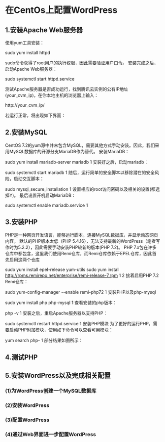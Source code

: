 # 在CentOs上配置WordPress



## 1.安装Apache Web服务器

使用yum工具安装：

sudo yum install httpd

sudo命令获得了root用户的执行权限，因此需要验证用户口令。
安装完成之后，启动Apache Web服务器：

sudo systemctl start httpd.service

测试Apache服务器是否成功运行，找到腾讯云实例的公有IP地址(your_cvm_ip)，在你本地主机的浏览器上输入：

http://your_cvm_ip/

若运行正常，将出现如下界面：





## 2.安装MySQL

CentOS 7.2的yum源中并末包含MySQL，需要其他方式手动安装。因此，我们采用MySQL数据库的开源分支MariaDB作为替代。
安装MariaDB：

sudo yum install mariadb-server mariadb
1
安装好之后，启动mariadb：

sudo systemctl start mariadb
1
随后，运行简单的安全脚本以移除潜在的安全风险，启动交互脚本：

sudo mysql_secure_installation
1
设置相应的root访问密码以及相关的设置(都选择Y)。
最后设置开机启动MariaDB：

sudo systemctl enable mariadb.service
1

## 3.安装PHP

PHP是一种网页开发语言，能够运行脚本，连接MySQL数据库，并显示动态网页内容。
默认的PHP版本太低（PHP 5.4.16），无法支持最新的WordPress（笔者写作时为5.2.2），因此需要手动安装PHP较新的版本(PHP 7.2)。
PHP 7.x包在许多仓库中都包含，这里我们使用Remi仓库，而Remi仓库依赖于EPEL仓库，因此首先启用这两个仓库

sudo yum install epel-release yum-utils
sudo yum install http://rpms.remirepo.net/enterprise/remi-release-7.rpm
1
2
接着启用PHP 7.2 Remi仓库：

sudo yum-config-manager --enable remi-php72
1
安装PHP以及php-mysql

sudo yum install php php-mysql
1
查看安装的php版本：

php -v
1
安装之后，重启Apache服务器以支持PHP：

sudo systemctl restart httpd.service
1
安装PHP模块
为了更好的运行PHP，需要启动PHP附加模块，使用如下命令可以查看可用模块：

yum search php-
1
部分结果如图所示：



## 4.测试PHP



## 5.安装WordPress以及完成相关配置

### (1)为WordPress创建一个MySQL数据库



### (2)安装WordPress



### (3)配置WordPress



### (4)通过Web界面进一步配置WordPress
